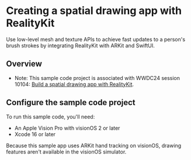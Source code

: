 # Creating a spatial drawing app with RealityKit

Use low-level mesh and texture APIs to achieve fast updates to a person's brush
strokes by integrating RealityKit with ARKit and SwiftUI.

## Overview

- Note: This sample code project is associated with WWDC24 session 10104: 
[Build a spatial drawing app with RealityKit](https://developer.apple.com/wwdc24/10104/).

## Configure the sample code project

To run this sample code, you'll need:

* An Apple Vision Pro with visionOS 2 or later
* Xcode 16 or later

Because this sample app uses ARKit hand tracking on visionOS, drawing features 
aren't available in the visionOS simulator.
